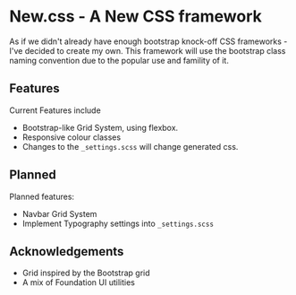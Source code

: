 # New.css - A New CSS framework
As if we didn't already have enough bootstrap knock-off CSS frameworks - I've decided to create my own. This framework will use the bootstrap class naming convention due to the popular use and famility of it.
## Features
Current Features include
- Bootstrap-like Grid System, using flexbox.
- Responsive colour classes
- Changes to the `_settings.scss` will change generated css.
## Planned
Planned features:
- Navbar Grid System
- Implement Typography settings into `_settings.scss`
## Acknowledgements
- Grid inspired by the Bootstrap grid
- A mix of Foundation UI utilities
